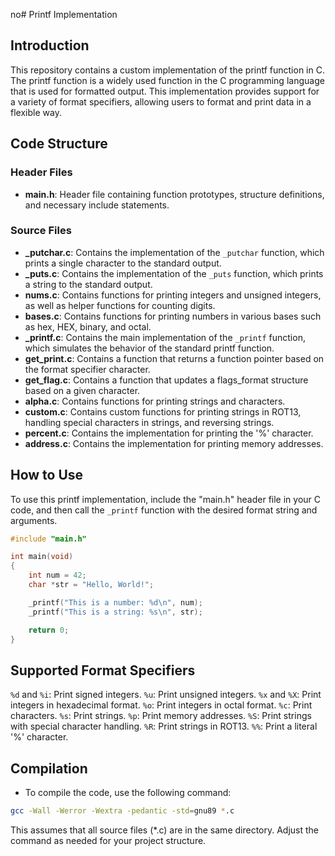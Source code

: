 no# Printf Implementation

## Introduction
This repository contains a custom implementation of the printf function in C. The printf function is a widely used function in the C programming language that is used for formatted output. This implementation provides support for a variety of format specifiers, allowing users to format and print data in a flexible way.

## Code Structure

### Header Files
- **main.h**: Header file containing function prototypes, structure definitions, and necessary include statements.

### Source Files
- **_putchar.c**: Contains the implementation of the `_putchar` function, which prints a single character to the standard output.
- **_puts.c**: Contains the implementation of the `_puts` function, which prints a string to the standard output.
- **nums.c**: Contains functions for printing integers and unsigned integers, as well as helper functions for counting digits.
- **bases.c**: Contains functions for printing numbers in various bases such as hex, HEX, binary, and octal.
- **_printf.c**: Contains the main implementation of the `_printf` function, which simulates the behavior of the standard printf function.
- **get_print.c**: Contains a function that returns a function pointer based on the format specifier character.
- **get_flag.c**: Contains a function that updates a flags_format structure based on a given character.
- **alpha.c**: Contains functions for printing strings and characters.
- **custom.c**: Contains custom functions for printing strings in ROT13, handling special characters in strings, and reversing strings.
- **percent.c**: Contains the implementation for printing the '%' character.
- **address.c**: Contains the implementation for printing memory addresses.

## How to Use

To use this printf implementation, include the "main.h" header file in your C code, and then call the `_printf` function with the desired format string and arguments.

```c
#include "main.h"

int main(void)
{
    int num = 42;
    char *str = "Hello, World!";

    _printf("This is a number: %d\n", num);
    _printf("This is a string: %s\n", str);

    return 0;
}
```
## Supported Format Specifiers
`%d` and `%i`: Print signed integers.
`%u`: Print unsigned integers.
`%x` and `%X`: Print integers in hexadecimal format.
`%o`: Print integers in octal format.
`%c`: Print characters.
`%s`: Print strings.
`%p`: Print memory addresses.
`%S`: Print strings with special character handling.
`%R`: Print strings in ROT13.
`%%`: Print a literal '%' character.
## Compilation
- To compile the code, use the following command:

```bash
gcc -Wall -Werror -Wextra -pedantic -std=gnu89 *.c
```
This assumes that all source files (*.c) are in the same directory. Adjust the command as needed for your project structure.
